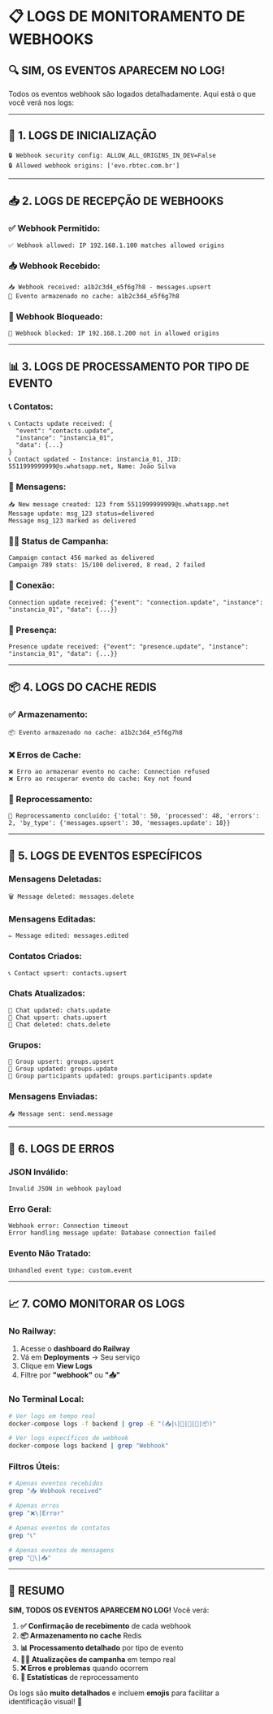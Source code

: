 # 📋 **LOGS DE MONITORAMENTO DE WEBHOOKS**

## 🔍 **SIM, OS EVENTOS APARECEM NO LOG!**

Todos os eventos webhook são logados detalhadamente. Aqui está o que você verá nos logs:

---

## 🚀 **1. LOGS DE INICIALIZAÇÃO**

```
🔒 Webhook security config: ALLOW_ALL_ORIGINS_IN_DEV=False
🔒 Allowed webhook origins: ['evo.rbtec.com.br']
```

---

## 📥 **2. LOGS DE RECEPÇÃO DE WEBHOOKS**

### **✅ Webhook Permitido:**
```
✅ Webhook allowed: IP 192.168.1.100 matches allowed origins
```

### **📥 Webhook Recebido:**
```
📥 Webhook received: a1b2c3d4_e5f6g7h8 - messages.upsert
💾 Evento armazenado no cache: a1b2c3d4_e5f6g7h8
```

### **🚫 Webhook Bloqueado:**
```
🚫 Webhook blocked: IP 192.168.1.200 not in allowed origins
```

---

## 📊 **3. LOGS DE PROCESSAMENTO POR TIPO DE EVENTO**

### **📞 Contatos:**
```
📞 Contacts update received: {
  "event": "contacts.update",
  "instance": "instancia_01",
  "data": {...}
}
📞 Contact updated - Instance: instancia_01, JID: 5511999999999@s.whatsapp.net, Name: João Silva
```

### **💬 Mensagens:**
```
📥 New message created: 123 from 5511999999999@s.whatsapp.net
Message update: msg_123 status=delivered
Message msg_123 marked as delivered
```

### **🏃‍♂️ Status de Campanha:**
```
Campaign contact 456 marked as delivered
Campaign 789 stats: 15/100 delivered, 8 read, 2 failed
```

### **🔗 Conexão:**
```
Connection update received: {"event": "connection.update", "instance": "instancia_01", "data": {...}}
```

### **👤 Presença:**
```
Presence update received: {"event": "presence.update", "instance": "instancia_01", "data": {...}}
```

---

## 📦 **4. LOGS DO CACHE REDIS**

### **✅ Armazenamento:**
```
📦 Evento armazenado no cache: a1b2c3d4_e5f6g7h8
```

### **❌ Erros de Cache:**
```
❌ Erro ao armazenar evento no cache: Connection refused
❌ Erro ao recuperar evento do cache: Key not found
```

### **🔄 Reprocessamento:**
```
🔄 Reprocessamento concluído: {'total': 50, 'processed': 48, 'errors': 2, 'by_type': {'messages.upsert': 30, 'messages.update': 18}}
```

---

## 🎯 **5. LOGS DE EVENTOS ESPECÍFICOS**

### **Mensagens Deletadas:**
```
🗑️ Message deleted: messages.delete
```

### **Mensagens Editadas:**
```
✏️ Message edited: messages.edited
```

### **Contatos Criados:**
```
📞 Contact upsert: contacts.upsert
```

### **Chats Atualizados:**
```
💬 Chat updated: chats.update
💬 Chat upsert: chats.upsert
💬 Chat deleted: chats.delete
```

### **Grupos:**
```
👥 Group upsert: groups.upsert
👥 Group updated: groups.update
👥 Group participants updated: groups.participants.update
```

### **Mensagens Enviadas:**
```
📤 Message sent: send.message
```

---

## 🔧 **6. LOGS DE ERROS**

### **JSON Inválido:**
```
Invalid JSON in webhook payload
```

### **Erro Geral:**
```
Webhook error: Connection timeout
Error handling message update: Database connection failed
```

### **Evento Não Tratado:**
```
Unhandled event type: custom.event
```

---

## 📈 **7. COMO MONITORAR OS LOGS**

### **No Railway:**
1. Acesse o **dashboard do Railway**
2. Vá em **Deployments** → Seu serviço
3. Clique em **View Logs**
4. Filtre por **"webhook"** ou **"📥"**

### **No Terminal Local:**
```bash
# Ver logs em tempo real
docker-compose logs -f backend | grep -E "(📥|📞|💬|🔗|👤|📦)"

# Ver logs específicos de webhook
docker-compose logs backend | grep "Webhook"
```

### **Filtros Úteis:**
```bash
# Apenas eventos recebidos
grep "📥 Webhook received"

# Apenas erros
grep "❌\|Error"

# Apenas eventos de contatos
grep "📞"

# Apenas eventos de mensagens
grep "💬\|📥"
```

---

## 🎯 **RESUMO**

**SIM, TODOS OS EVENTOS APARECEM NO LOG!** Você verá:

1. **✅ Confirmação de recebimento** de cada webhook
2. **📦 Armazenamento no cache** Redis
3. **📊 Processamento detalhado** por tipo de evento
4. **🏃‍♂️ Atualizações de campanha** em tempo real
5. **❌ Erros e problemas** quando ocorrem
6. **🔄 Estatísticas** de reprocessamento

Os logs são **muito detalhados** e incluem **emojis** para facilitar a identificação visual! 🎉
